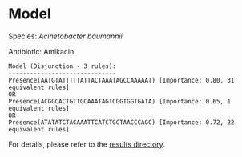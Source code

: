 
# Model

Species: *Acinetobacter baumannii*

Antibiotic: Amikacin

```
Model (Disjunction - 3 rules):
------------------------------
Presence(AATGTATTTTTATTACTAAATAGCCAAAAAT) [Importance: 0.80, 31 equivalent rules]
OR
Presence(ACGGCACTGTTGCAAATAGTCGGTGGTGATA) [Importance: 0.65, 1 equivalent rules]
OR
Presence(ATATATCTACAAATTCATCTGCTAACCCAGC) [Importance: 0.72, 22 equivalent rules]

```

For details, please refer to the [results directory](../../../../../results/scm_b/acinetobacter%20baumannii/amikacin/repeat_5/).

